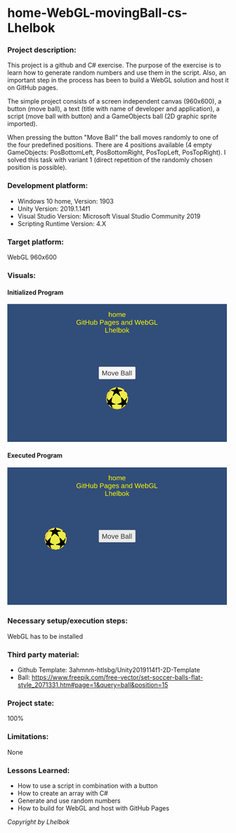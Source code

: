 # home-WebGL-movingBall-cs-Lhelbok

### Project description: 

This project is a github and C# exercise. The purpose of the exercise is to learn how to generate random numbers and use them in the script. Also, an important step in the process has been to build a WebGL solution and host it on GitHub pages.

The simple project consists of a screen independent canvas (960x600), a button (move ball), a text (title with name of developer and application), a script (move ball with button) and a GameObjects ball (2D graphic sprite imported).

When pressing the button "Move Ball" the ball moves randomly to one of the four predefined positions. There are 4 positions available (4 empty GameObjects: PosBottomLeft, PosBottomRight, PosTopLeft, PosTopRight). I solved this task with variant 1 (direct repetition of the randomly chosen position is possible).


### Development platform: 

* Windows 10 home, Version: 1903
* Unity Version: 2019.1.14f1
* Visual Studio Version: Microsoft Visual Studio Community 2019
* Scripting Runtime Version: 4.X

### Target platform: 

WebGL 960x600

### Visuals: 

#### Initialized Program

<div>
<img src = "./Screenshots/home-WebGL-movingBall-cs-Lhelbok_Initialized.png" width = "500">
</div>

#### Executed Program

<div>
<img src = "./Screenshots/home-WebGL-movingBall-cs-Lhelbok_Executed.png" width = "500">
</div>

### Necessary setup/execution steps: 

WebGL has to be installed

### Third party material: 

* Github Template: 3ahmnm-htlsbg/Unity2019114f1-2D-Template
* Ball: https://www.freepik.com/free-vector/set-soccer-balls-flat-style_2071331.htm#page=1&query=ball&position=15

### Project state: 

100%

### Limitations: 

None

### Lessons Learned: 

* How to use a script in combination with a button
* How to create an array with C#
* Generate and use random numbers
* How to build for WebGL and host with GitHub Pages


*Copyright by Lhelbok*